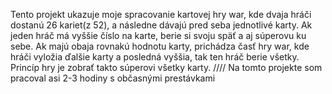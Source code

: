 Tento projekt ukazuje moje spracovanie kartovej hry war, kde dvaja hráči dostanú 26 kariet(z 52), a následne dávajú pred seba jednotlivé karty. Ak jeden hráč má vyššie číslo na karte, berie si svoju späť a aj súperovu ku sebe. Ak majú obaja rovnakú hodnotu karty, prichádza časť hry war, kde hráči vyložia ďalšie karty a posledná vyššia, tak ten hráč berie všetky. Princíp hry je zobrať takto súperovi všetky karty. 
////
Na tomto projekte som pracoval asi 2-3 hodiny s občasnými prestávkami